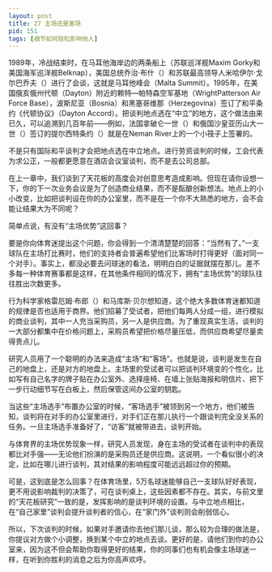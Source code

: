 ```yaml
---
layout: post
title: 27 主场还是客场
pid: 151
tags: [细节如何轻松影响他人]
---
```

1989年，冷战结束时，在马耳他海岸边的两条船上（苏联巡洋舰Maxim Gorky和美国海军巡洋舰Belknap），美国总统乔治·布什（）和苏联最高领导人米哈伊尔·戈尔巴乔夫（）进行了会谈，这就是马耳他峰会（Malta Summit）。1995年，在美国俄亥俄州代顿（Dayton）附近的赖特—帕特森空军基地（WrightPatterson Air Force Base），波斯尼亚（Bosnia）和黑塞哥维那（Herzegovina）签订了和平条约《代顿协议》（Dayton Accord）。把谈判地点选在“中立”的地方，这个做法由来已久，可以追溯到几百年前——例如，法国拿破仑一世（）和俄国沙皇亚历山大一世（）签订的提尔西特条约（）就是在Neman River上的一个小筏子上签署的。

不是只有国际和平谈判才会把地点选在中立地点。进行劳资谈判的时候，工会代表为求公正，一般都更愿意在酒店会议室谈判，而不是去公司总部。

在上一章中，我们谈到了天花板的高度会对创意思考造成影响。但现在请你设想一下，你的下一次业务会议是为了创造商业结果，而不是酝酿创新想法。地点上的小小改变，比如把谈判设在你的办公室里，而不是在一个你不大熟悉的地方，会不会能让结果大为不同呢？

简单点说，有没有“主场优势”这回事？

要是你向体育迷提出这个问题，你会得到一个清清楚楚的回答：“当然有了。”一支球队在主场打比赛时，他们的支持者会普遍希望他们比客场时打得更好（面对同一个对手）。事实上，都没必要去问球迷的看法，明明白白的证据就摆在那儿。差不多每一种体育赛事都是这样，在其他条件相同的情况下，拥有“主场优势”的球队往往胜出次数更多。

行为科学家格雷厄姆·布郎（）和马库斯·贝尔想知道，这个绝大多数体育迷都知道的规律是否也适用于商界。他们招募了受试者，把他们每两人分成一组，进行模拟的商业谈判，其中一人充当采购员，另一人是供应商。为了重现真实生活，谈判的一大部分都集中在价格问题上，采购员希望把价格尽量压低，而供应商希望尽量卖得贵点儿。

研究人员用了一个聪明的办法来造成“主场”和“客场”。也就是说，谈判是发生在自己的地盘上，还是对方的地盘上。主场里的受试者可以把谈判环境变的个性化，比如写有自己名字的牌子贴在办公室外、选择座椅、在墙上张贴海报和明信片、把下一步行动细节写在白板上，然后保管这间办公室的钥匙。

当这些“主场选手”布置办公室的时候，“客场选手”被领到另一个地方，他们被告知，谈判将在对手的办公室里进行，对手们正在那儿执行一个跟谈判完全没关系的任务。一旦主场选手准备好了，“访客”就被带进去，谈判开始。

与体育界的主场优势现象一样，研究人员发现，身在主场的受试者在谈判中的表现都比对手强——无论他们扮演的是采购员还是供应商。这说明，一个看似很小的决定，比如在哪儿进行谈判，其对结果的影响程度可能远远超过你的预期。

可是，这到底是怎么回事？在体育场里，5万名球迷能够自己一支球队好好表现，更不用说影响裁判的决策了，可在谈判桌上，这些因素都不存在。其实，与前文里的“天花板研究”一致的是，发挥影响的是谈判环境的设置。与中立地点相比，在“自己家里”谈判会提升谈判者的信心，在“家门外”谈判则会削弱信心。

所以，下次谈判的时候，如果对手邀请你去他们那儿谈，那么较为合理的做法是，你提议对方做个小调整，换到某个中立的地点去谈。更好的是，请他们到你的办公室来，因为这不但会帮助你取得更好的结果，你的同事们也有机会像主场球迷一样，在听到你胜利的消息之后为你高声欢呼。
